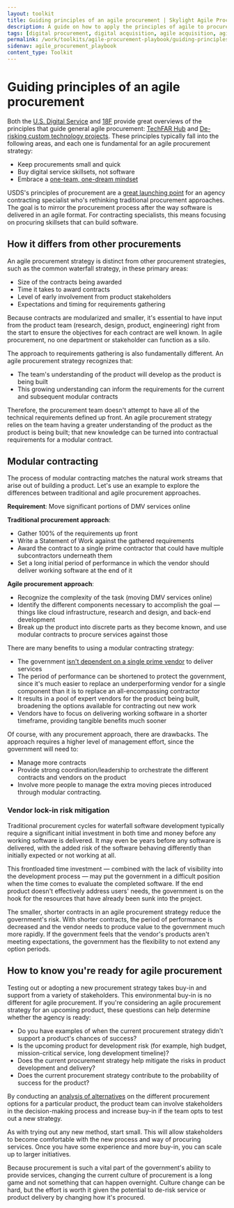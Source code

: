 ```yaml
---
layout: toolkit
title: Guiding principles of an agile procurement | Skylight Agile Procurement Playbook
description: A guide on how to apply the principles of agile to procurement.
tags: [digital procurement, digital acquisition, agile acquisition, agile procurement, guide]
permalink: /work/toolkits/agile-procurement-playbook/guiding-principles-of-an-agile-procurement/
sidenav: agile_procurement_playbook
content_type: Toolkit
---
```


# Guiding principles of an agile procurement

Both the [U.S. Digital Service](https://usds.gov/) and [18F](https://18f.gsa.gov/) provide great
overviews of the principles that guide general agile procurement: [TechFAR Hub](https://techfarhub.cio.gov/learning-center/principles/) and [De-risking custom technology projects](https://github.com/18F/technology-budgeting/blob/master/handbook.md). These principles typically fall into the following areas, and each one is fundamental for an agile procurement strategy:

- Keep procurements small and quick
- Buy digital service skillsets, not software
- Embrace a [one-team, one-dream mindset](../standing-up-a-team-to-guide-the-procurement-process#working-together-building-an-agile-culture)

USDS's principles of procurement are a [great launching point](https://playbook.cio.gov/#play5) for an agency contracting specialist who's rethinking traditional procurement approaches. The goal is to mirror the procurement process after the way software is delivered in an agile format. For contracting specialists, this means focusing on procuring skillsets that can build software.

## How it differs from other procurements

An agile procurement strategy is distinct from other procurement strategies, such as the common waterfall strategy, in these primary areas:

- Size of the contracts being awarded
- Time it takes to award contracts
- Level of early involvement from product stakeholders
- Expectations and timing for requirements gathering

Because contracts are modularized and smaller, it's essential to have input from the product team (research, design, product, engineering) right from the start to ensure the objectives for each contract are well known. In agile procurement, no one department or stakeholder can function as a silo.

The approach to requirements gathering is also fundamentally different. An agile procurement strategy recognizes that:

- The team's understanding of the product will develop as the product is being built
- This growing understanding can inform the requirements for the current and subsequent modular contracts

Therefore, the procurement team doesn't attempt to have all of the technical requirements defined up front. An agile procurement strategy relies on the team having a greater understanding of the product as the product is being built; that new knowledge can be turned into contractual requirements for a modular contract.

## Modular contracting

The process of modular contracting matches the natural work streams that arise out of building a product. Let's use an example to explore the differences between traditional and agile procurement approaches.

**Requirement**: Move significant portions of DMV services online

**Traditional procurement approach**:

- Gather 100% of the requirements up front
- Write a Statement of Work against the gathered requirements
- Award the contract to a single prime contractor that could have multiple subcontractors underneath them
- Set a long initial period of performance in which the vendor should deliver working software at the end of it

**Agile procurement approach**:

- Recognize the complexity of the task (moving DMV services online)
- Identify the different components necessary to accomplish the goal — things like cloud infrastructure, research and design, and back-end development
- Break up the product into discrete parts as they become known, and use modular contracts to procure services against those

There are many benefits to using a modular contracting strategy:

- The government [isn't dependent on a single prime vendor](../guiding-principles-of-an-agile-procurement#vendor-lock-in-risk-mitigation) to deliver services
- The period of performance can be shortened to protect the government, since it's much easier to replace an underperforming vendor for a single component than it is to replace an all-encompassing contractor
- It results in a pool of expert vendors for the product being built, broadening the options available for contracting out new work
- Vendors have to focus on delivering working software in a shorter timeframe, providing tangible benefits much sooner

Of course, with any procurement approach, there are drawbacks. The approach requires a higher level of management effort, since the government will need to:

- Manage more contracts
- Provide strong coordination/leadership to orchestrate the different contracts and vendors on the product
- Involve more people to manage the extra moving pieces introduced through modular contracting.

### Vendor lock-in risk mitigation

Traditional procurement cycles for waterfall software development typically require a significant initial investment in both time and money before any working software is delivered. It may even be years before any software is delivered, with the added risk of the software behaving differently than initially expected or not working at all.

This frontloaded time investment — combined with the lack of visibility into the development process — may put the government in a difficult position when the time comes to evaluate the completed software. If the end product doesn't effectively address users' needs, the government is on the hook for the resources that have already been sunk into the project.

The smaller, shorter contracts in an agile procurement strategy reduce the government's risk. With shorter contracts, the period of performance is decreased and the vendor needs to produce value to the government much more rapidly. If the government feels that the vendor's products aren't meeting expectations, the government has the flexibility to not extend any option periods.

## How to know you're ready for agile procurement

Testing out or adopting a new procurement strategy takes buy-in and support from a variety of stakeholders. This environmental buy-in is no different for agile procurement. If you're considering an agile procurement strategy for an upcoming product, these questions can help determine whether the agency is ready:

- Do you have examples of when the current procurement strategy didn't support a product's chances of success?
- Is the upcoming product for development risk (for example, high budget, mission-critical service, long development timeline)?
- Does the current procurement strategy help mitigate the risks in product development and delivery?
- Does the current procurement strategy contribute to the probability of success for the product?

By conducting an [analysis of alternatives](../appendix-f-procurement-options-analysis-examples/) on the different procurement options for a particular product, the product team can involve stakeholders in the decision-making process and increase buy-in if the team opts to test out a new strategy.

As with trying out any new method, start small. This will allow stakeholders to become comfortable with the new process and way of procuring services. Once you have some experience and more buy-in, you can scale up to larger initiatives.

Because procurement is such a vital part of the government's ability to provide services, changing the current culture of procurement is a long game and not something that can happen overnight. Culture change can be hard, but the effort is worth it given the potential to de-risk service or product delivery by changing how it's procured.
